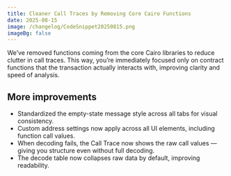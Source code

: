 ```yaml
---
title: Cleaner Call Traces by Removing Core Cairo Functions
date: 2025-08-15
image: /changelog/CodeSnippet20250815.png
imageBg: false
---
```


We’ve removed functions coming from the core Cairo libraries to reduce clutter in call traces. This way, you’re immediately focused only on contract functions that the transaction actually interacts with, improving clarity and speed of analysis.

## More improvements

- Standardized the empty-state message style across all tabs for visual consistency.
- Custom address settings now apply across all UI elements, including function call values.
- When decoding fails, the Call Trace now shows the raw call values — giving you structure even without full decoding.
- The decode table now collapses raw data by default, improving readability.
